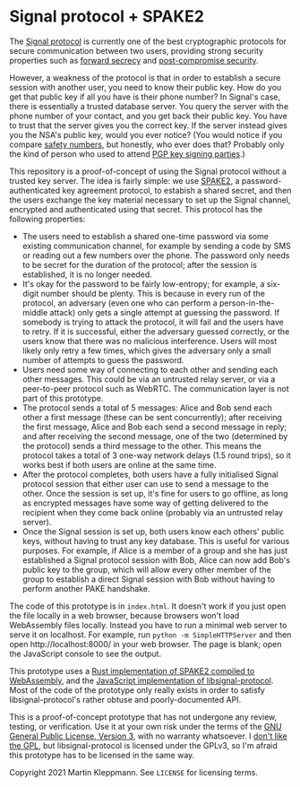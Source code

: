 Signal protocol + SPAKE2
========================

The [Signal protocol](https://www.signal.org/docs/) is currently one of the best
cryptographic protocols for secure communication between two users, providing strong
security properties such as [forward secrecy](https://en.wikipedia.org/wiki/Forward_secrecy)
and [post-compromise security](https://eprint.iacr.org/2016/221.pdf).

However, a weakness of the protocol is that in order to establish a secure session
with another user, you need to know their public key. How do you get that public key
if all you have is their phone number? In Signal's case, there is essentially a
trusted database server. You query the server with the phone number of your contact,
and you get back their public key. You have to trust that the server gives you the
correct key. If the server instead gives you the NSA's public key, would you ever
notice? (You would notice if you compare
[safety numbers](https://support.signal.org/hc/en-us/articles/360007060632-What-is-a-safety-number-and-why-do-I-see-that-it-changed-),
but honestly, who ever does that? Probably only the kind of person who used to attend
[PGP key signing parties](https://en.wikipedia.org/wiki/Key_signing_party).)

This repository is a proof-of-concept of using the Signal protocol without a
trusted key server. The idea is fairly simple: we use
[SPAKE2](https://tools.ietf.org/id/draft-irtf-cfrg-spake2-10.html), a
password-authenticated key agreement protocol, to estabish a shared secret, and then
the users exchange the key material necessary to set up the Signal channel,
encrypted and authenticated using that secret. This protocol has the following
properties:

* The users need to establish a shared one-time password via some existing
  communication channel, for example by sending a code by SMS or reading out a few
  numbers over the phone. The password only needs to be secret for the duration of
  the protocol; after the session is established, it is no longer needed.
* It's okay for the password to be fairly low-entropy; for example, a six-digit
  number should be plenty. This is because in every run of the protocol, an
  adversary (even one who can perform a person-in-the-middle attack) only gets a
  single attempt at guessing the password. If somebody is trying to attack the
  protocol, it will fail and the users have to retry. If it is successful, either
  the adversary guessed correctly, or the users know that there was no malicious
  interference. Users will most likely only retry a few times, which gives the
  adversary only a small number of attempts to guess the password.
* Users need some way of connecting to each other and sending each other messages.
  This could be via an untrusted relay server, or via a peer-to-peer protocol
  such as WebRTC. The communication layer is not part of this prototype.
* The protocol sends a total of 5 messages: Alice and Bob send each other a first
  message (these can be sent concurrently); after receiving the first message,
  Alice and Bob each send a second message in reply; and after receiving the
  second message, one of the two (determined by the protocol) sends a third
  message to the other. This means the protocol takes a total of 3 one-way
  network delays (1.5 round trips), so it works best if both users are online at
  the same time.
* After the protocol completes, both users have a fully initialised Signal
  protocol session that either user can use to send a message to the other.
  Once the session is set up, it's fine for users to go offline, as long as
  encrypted messages have some way of getting delivered to the recipient when
  they come back online (probably via an untrusted relay server).
* Once the Signal session is set up, both users know each others' public keys,
  without having to trust any key database. This is useful for various purposes.
  For example, if Alice is a member of a group and she has just established a
  Signal protocol session with Bob, Alice can now add Bob's public key to the
  group, which will allow every other member of the group to establish a direct
  Signal session with Bob without having to perform another PAKE handshake.

The code of this prototype is in `index.html`. It doesn't work if you just open
the file locally in a web browser, because browsers won't load WebAssembly files
locally. Instead you have to run a minimal web server to serve it on localhost.
For example, run `python -m SimpleHTTPServer` and then open
http://localhost:8000/ in your web browser. The page is blank; open the
JavaScript console to see the output.

This prototype uses a
[Rust implementation of SPAKE2 compiled to WebAssembly](https://github.com/okdistribute/spake2-wasm), and the
[JavaScript implementation of libsignal-protocol](https://github.com/signalapp/libsignal-protocol-javascript).
Most of the code of the prototype only really exists in order to satisfy
libsignal-protocol's rather obtuse and poorly-documented API.

This is a proof-of-concept prototype that has not undergone any review, testing,
or verification. Use it at your own risk under the terms of the
[GNU General Public License, Version 3](http://www.gnu.org/licenses/gpl-3.0.html),
with no warranty whatsoever. I
[don't like the GPL](https://martin.kleppmann.com/2021/04/14/goodbye-gpl.html),
but libsignal-protocol is licensed under the GPLv3, so I'm afraid this prototype
has to be licensed in the same way.

Copyright 2021 Martin Kleppmann. See `LICENSE` for licensing terms.
